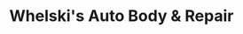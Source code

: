 ---
title: "Whelski's Auto Body & Repair"
url: /tower-city/whelskis-auto-body-und-repair/
shop: Autowerkstatt
---